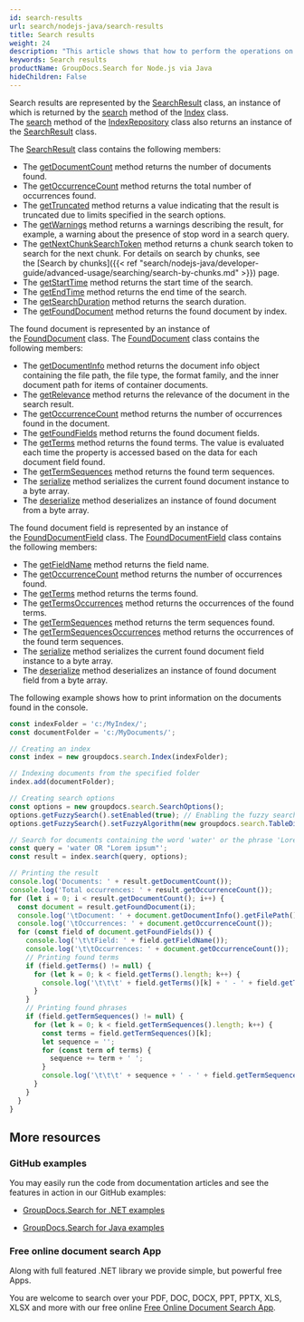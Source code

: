 ```yaml
---
id: search-results
url: search/nodejs-java/search-results
title: Search results
weight: 24
description: "This article shows that how to perform the operations on search results."
keywords: Search results
productName: GroupDocs.Search for Node.js via Java
hideChildren: False
---
```

Search results are represented by the [SearchResult](https://reference.groupdocs.com/search/nodejs-java/com.groupdocs.search.results/SearchResult) class, an instance of which is returned by the [search](https://reference.groupdocs.com/search/nodejs-java/com.groupdocs.search/Index#search(java.lang.String)) method of the [Index](https://reference.groupdocs.com/search/nodejs-java/com.groupdocs.search/Index) class. The [search](https://reference.groupdocs.com/search/nodejs-java/com.groupdocs.search/IndexRepository#search(java.lang.String)) method of the [IndexRepository](https://reference.groupdocs.com/search/nodejs-java/com.groupdocs.search/IndexRepository) class also returns an instance of the [SearchResult](https://reference.groupdocs.com/search/nodejs-java/com.groupdocs.search.results/SearchResult) class.

The [SearchResult](https://reference.groupdocs.com/search/nodejs-java/com.groupdocs.search.results/SearchResult) class contains the following members:

*   The [getDocumentCount](https://reference.groupdocs.com/search/nodejs-java/com.groupdocs.search.results/SearchResult#getDocumentCount()) method returns the number of documents found.
*   The [getOccurrenceCount](https://reference.groupdocs.com/search/nodejs-java/com.groupdocs.search.results/SearchResult#getOccurrenceCount()) method returns the total number of occurrences found.
*   The [getTruncated](https://reference.groupdocs.com/search/nodejs-java/com.groupdocs.search.results/SearchResult#getTruncated()) method returns a value indicating that the result is truncated due to limits specified in the search options.
*   The [getWarnings](https://reference.groupdocs.com/search/nodejs-java/com.groupdocs.search.results/SearchResult#getWarnings()) method returns a warnings describing the result, for example, a warning about the presence of stop word in a search query.
*   The [getNextChunkSearchToken](https://reference.groupdocs.com/search/nodejs-java/com.groupdocs.search.results/SearchResult#getNextChunkSearchToken()) method returns a chunk search token to search for the next chunk. For details on search by chunks, see the [Search by chunks]({{< ref "search/nodejs-java/developer-guide/advanced-usage/searching/search-by-chunks.md" >}}) page.
*   The [getStartTime](https://reference.groupdocs.com/search/nodejs-java/com.groupdocs.search.results/SearchResult#getStartTime()) method returns the start time of the search.
*   The [getEndTime](https://reference.groupdocs.com/search/nodejs-java/com.groupdocs.search.results/SearchResult#getEndTime()) method returns the end time of the search.
*   The [getSearchDuration](https://reference.groupdocs.com/search/nodejs-java/com.groupdocs.search.results/SearchResult#getSearchDuration()) method returns the search duration.
*   The [getFoundDocument](https://reference.groupdocs.com/search/nodejs-java/com.groupdocs.search.results/SearchResult#getFoundDocument(int)) method returns the found document by index.

The found document is represented by an instance of the [FoundDocument](https://reference.groupdocs.com/search/nodejs-java/com.groupdocs.search.results/FoundDocument) class. The [FoundDocument](https://reference.groupdocs.com/search/nodejs-java/com.groupdocs.search.results/FoundDocument) class contains the following members:

*   The [getDocumentInfo](https://reference.groupdocs.com/search/nodejs-java/com.groupdocs.search.results/FoundDocument#getDocumentInfo()) method returns the document info object containing the file path, the file type, the format family, and the inner document path for items of container documents.
*   The [getRelevance](https://reference.groupdocs.com/search/nodejs-java/com.groupdocs.search.results/FoundDocument#getRelevance()) method returns the relevance of the document in the search result.
*   The [getOccurrenceCount](https://reference.groupdocs.com/search/nodejs-java/com.groupdocs.search.results/FoundDocument#getOccurrenceCount()) method returns the number of occurrences found in the document.
*   The [getFoundFields](https://reference.groupdocs.com/search/nodejs-java/com.groupdocs.search.results/FoundDocument#getFoundFields()) method returns the found document fields.
*   The [getTerms](https://reference.groupdocs.com/search/nodejs-java/com.groupdocs.search.results/FoundDocument#getTerms()) method returns the found terms. The value is evaluated each time the property is accessed based on the data for each document field found.
*   The [getTermSequences](https://reference.groupdocs.com/search/nodejs-java/com.groupdocs.search.results/FoundDocument#getTermSequences()) method returns the found term sequences.
*   The [serialize](https://reference.groupdocs.com/search/nodejs-java/com.groupdocs.search.results/FoundDocument#serialize()) method serializes the current found document instance to a byte array.
*   The [deserialize](https://reference.groupdocs.com/search/nodejs-java/com.groupdocs.search.results/FoundDocument#deserialize(byte[])) method deserializes an instance of found document from a byte array.

The found document field is represented by an instance of the [FoundDocumentField](https://reference.groupdocs.com/search/nodejs-java/com.groupdocs.search.results/FoundDocumentField) class. The [FoundDocumentField](https://reference.groupdocs.com/search/nodejs-java/com.groupdocs.search.results/FoundDocumentField) class contains the following members:

*   The [getFieldName](https://reference.groupdocs.com/search/nodejs-java/com.groupdocs.search.results/FoundDocumentField#getFieldName()) method returns the field name.
*   The [getOccurrenceCount](https://reference.groupdocs.com/search/nodejs-java/com.groupdocs.search.results/FoundDocumentField#getOccurrenceCount()) method returns the number of occurrences found.
*   The [getTerms](https://reference.groupdocs.com/search/nodejs-java/com.groupdocs.search.results/FoundDocumentField#getTerms()) method returns the terms found.
*   The [getTermsOccurrences](https://reference.groupdocs.com/search/nodejs-java/com.groupdocs.search.results/FoundDocumentField#getTermsOccurrences()) method returns the occurrences of the found terms.
*   The [getTermSequences](https://reference.groupdocs.com/search/nodejs-java/com.groupdocs.search.results/FoundDocumentField#getTermSequences()) method returns the term sequences found.
*   The [getTermSequencesOccurrences](https://reference.groupdocs.com/search/nodejs-java/com.groupdocs.search.results/FoundDocumentField#getTermSequencesOccurrences()) method returns the occurrences of the found term sequences.
*   The [serialize](https://reference.groupdocs.com/search/nodejs-java/com.groupdocs.search.results/FoundDocumentField#serialize()) method serializes the current found document field instance to a byte array.
*   The [deserialize](https://reference.groupdocs.com/search/nodejs-java/com.groupdocs.search.results/FoundDocumentField#deserialize(byte[])) method deserializes an instance of found document field from a byte array.

The following example shows how to print information on the documents found in the console.

```javascript
const indexFolder = 'c:/MyIndex/';
const documentFolder = 'c:/MyDocuments/';

// Creating an index
const index = new groupdocs.search.Index(indexFolder);

// Indexing documents from the specified folder
index.add(documentFolder);

// Creating search options
const options = new groupdocs.search.SearchOptions();
options.getFuzzySearch().setEnabled(true); // Enabling the fuzzy search
options.getFuzzySearch().setFuzzyAlgorithm(new groupdocs.search.TableDiscreteFunction(3)); // Setting the maximum number of differences to 3

// Search for documents containing the word 'water' or the phrase 'Lorem ipsum'
const query = 'water OR "Lorem ipsum"';
const result = index.search(query, options);

// Printing the result
console.log('Documents: ' + result.getDocumentCount());
console.log('Total occurrences: ' + result.getOccurrenceCount());
for (let i = 0; i < result.getDocumentCount(); i++) {
  const document = result.getFoundDocument(i);
  console.log('\tDocument: ' + document.getDocumentInfo().getFilePath());
  console.log('\tOccurrences: ' + document.getOccurrenceCount());
  for (const field of document.getFoundFields()) {
    console.log('\t\tField: ' + field.getFieldName());
    console.log('\t\tOccurrences: ' + document.getOccurrenceCount());
    // Printing found terms
    if (field.getTerms() != null) {
      for (let k = 0; k < field.getTerms().length; k++) {
        console.log('\t\t\t' + field.getTerms()[k] + ' - ' + field.getTermsOccurrences()[k]);
      }
    }
    // Printing found phrases
    if (field.getTermSequences() != null) {
      for (let k = 0; k < field.getTermSequences().length; k++) {
        const terms = field.getTermSequences()[k];
        let sequence = '';
        for (const term of terms) {
          sequence += term + ' ';
        }
        console.log('\t\t\t' + sequence + ' - ' + field.getTermSequencesOccurrences()[k]);
      }
    }
  }
}
```

## More resources

### GitHub examples

You may easily run the code from documentation articles and see the features in action in our GitHub examples:

*   [GroupDocs.Search for .NET examples](https://github.com/groupdocs-search/GroupDocs.Search-for-.NET)
    
*   [GroupDocs.Search for Java examples](https://github.com/groupdocs-search/GroupDocs.Search-for-Java)
    

### Free online document search App

Along with full featured .NET library we provide simple, but powerful free Apps.

You are welcome to search over your PDF, DOC, DOCX, PPT, PPTX, XLS, XLSX and more with our free online [Free Online Document Search App](https://products.groupdocs.app/search).
